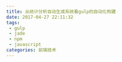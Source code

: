 ```yaml
---
title: 从统计分析自动生成系统看gulp的自动化构建
date: 2017-04-27 22:11:32
tags:
 - gulp
 - jade
 - npm
 - javascript
categories: 前端技术
---
```

